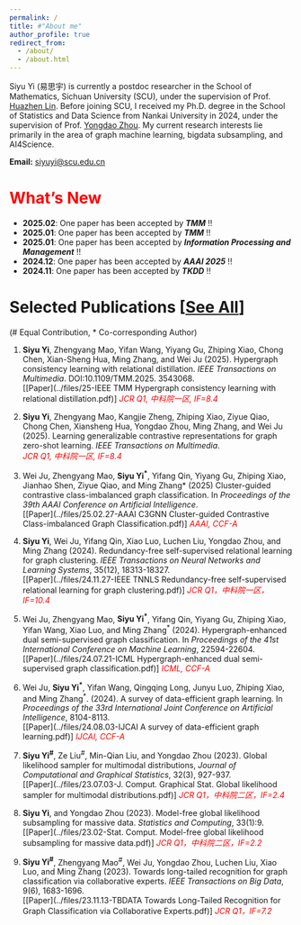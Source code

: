 ```yaml
---
permalink: /
title: #"About me"
author_profile: true
redirect_from: 
  - /about/
  - /about.html
---
```


Siyu Yi (易思宇) is currently a postdoc researcher in the School of Mathematics, Sichuan University (SCU), under the supervision of Prof. [Huazhen Lin](https://www.huazhenlin.com/). Before joining SCU, I received my Ph.D. degree in the School of Statistics and Data Science from Nankai University in 2024, under the supervision of Prof. [Yongdao Zhou](https://my.nankai.edu.cn/stat/zyd/list.htm). My current research interests lie primarily in the area of graph machine learning, bigdata subsampling, and AI4Science.


**Email:** siyuyi@scu.edu.cn


<span style="color:red">What’s New</span>
====
* **2025.02**: One paper has been accepted by ***TMM*** !!
* **2025.01**: One paper has been accepted by ***TMM*** !!
* **2025.01**: One paper has been accepted by ***Information Processing and Management*** !!
* **2024.12**: One paper has been accepted by ***AAAI 2025*** !!
* **2024.11**: One paper has been accepted by ***TKDD*** !!


Selected Publications [[See All](https://yisiyu95.github.io/publications/)]
=====
(\# Equal Contribution, \* Co-corresponding Author)

1.  **Siyu Yi**, Zhengyang Mao, Yifan Wang, Yiyang Gu, Zhiping Xiao, Chong Chen, Xian-Sheng Hua, Ming Zhang, and Wei Ju (2025). Hypergraph consistency learning with relational distillation. *IEEE Transactions on Multimedia*. DOI:10.1109/TMM.2025. 3543068. <br>
[[Paper](../files/25-IEEE TMM Hypergraph consistency learning with relational distillation.pdf)] *<span style="color:red">JCR Q1, 中科院一区, IF=8.4</span>*

1.  **Siyu Yi**, Zhengyang Mao, Kangjie Zheng, Zhiping Xiao, Ziyue Qiao, Chong Chen, Xiansheng Hua, Yongdao Zhou, Ming Zhang, and Wei Ju (2025). Learning generalizable contrastive representations for graph zero-shot learning. *IEEE Transactions on Multimedia*.  <br>
*<span style="color:red">JCR Q1, 中科院一区, IF=8.4</span>*

1.  Wei Ju, Zhengyang Mao, **Siyu Yi<sup>\*</sup>**, Yifang Qin, Yiyang Gu, Zhiping Xiao, Jianhao Shen, Ziyue Qiao, and Ming Zhang* (2025) Cluster-guided contrastive class-imbalanced graph classification. In *Proceedings of the 39th AAAI Conference on Artificial Intelligence*. <br>
[[Paper](../files/25.02.27-AAAI C3GNN Cluster-guided Contrastive Class-imbalanced Graph Classification.pdf)] *<span style="color:red">AAAI, CCF-A</span>*

1.  **Siyu Yi**, Wei Ju, Yifang Qin, Xiao Luo, Luchen Liu, Yongdao Zhou, and Ming Zhang (2024). Redundancy-free self-supervised relational learning for graph clustering. *IEEE Transactions on Neural Networks and Learning Systems*, 35(12), 18313-18327. <br>
[[Paper](../files/24.11.27-IEEE TNNLS Redundancy-free self-supervised relational learning for graph clustering.pdf)] *<span style="color:red">JCR Q1，中科院一区，IF=10.4</span>*

1.  Wei Ju, Zhengyang Mao, **Siyu Yi<sup>\*</sup>**, Yifang Qin, Yiyang Gu, Zhiping Xiao, Yifan Wang, Xiao Luo, and Ming Zhang<sup>\*</sup> (2024). Hypergraph-enhanced dual semi-supervised graph classification. In *Proceedings of the 41st International Conference on Machine Learning*, 22594-22604. <br>
[[Paper](../files/24.07.21-ICML Hypergraph-enhanced dual semi-supervised graph classification.pdf)] *<span style="color:red">ICML, CCF-A</span>*

1.  Wei Ju, **Siyu Yi<sup>\*</sup>**, Yifan Wang, Qingqing Long, Junyu Luo, Zhiping Xiao, and Ming Zhang<sup>\*</sup>. (2024). A survey of data-efficient graph learning. In *Proceedings of the 33rd International Joint Conference on Artificial Intelligence*, 8104-8113. <br>
[[Paper](../files/24.08.03-IJCAI A survey of data-efficient graph learning.pdf)] *<span style="color:red">IJCAI, CCF-A</span>*

1.  **Siyu Yi<sup>\#</sup>**, Ze Liu<sup>\#</sup>, Min-Qian Liu, and Yongdao Zhou (2023). Global likelihood sampler for multimodal distributions, *Journal of Computational and Graphical Statistics*, 32(3), 927-937. <br>
[[Paper](../files/23.07.03-J. Comput. Graphical Stat. Global likelihood sampler for multimodal distributions.pdf)] *<span style="color:red">JCR Q1，中科院二区，IF=2.4</span>*

1.  **Siyu Yi**, and Yongdao Zhou (2023). Model-free global likelihood subsampling for massive data. *Statistics and Computing*, 33(1):9. <br>
[[Paper](../files/23.02-Stat. Comput. Model-free global likelihood subsampling for massive data.pdf)] *<span style="color:red">JCR Q1，中科院二区，IF=2.2</span>*

1.  **Siyu Yi<sup>\#</sup>**, Zhengyang Mao<sup>\#</sup>, Wei Ju, Yongdao Zhou, Luchen Liu, Xiao Luo, and Ming Zhang (2023). Towards long-tailed recognition for graph classification via collaborative experts. *IEEE Transactions on Big Data*, 9(6), 1683-1696.  <br>
[[Paper](../files/23.11.13-TBDATA Towards Long-Tailed Recognition for Graph Classification via Collaborative Experts.pdf)] *<span style="color:red">JCR Q1，IF=7.2</span>*